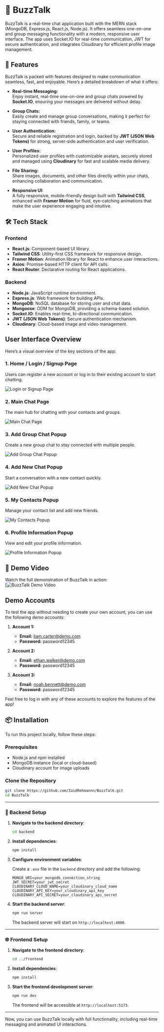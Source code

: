 # 💬 BuzzTalk

BuzzTalk is a real-time chat application built with the MERN stack (MongoDB, Express.js, React.js, Node.js). It offers seamless one-on-one and group messaging functionality with a modern, responsive user interface. The app uses Socket.IO for real-time communication, JWT for secure authentication, and integrates Cloudinary for efficient profile image management.

## 🚀 **Features**  

BuzzTalk is packed with features designed to make communication seamless, fast, and enjoyable. Here’s a detailed breakdown of what it offers:  

- **Real-time Messaging:**  
  Enjoy instant, real-time one-on-one and group chats powered by **Socket.IO**, ensuring your messages are delivered without delay.  

- **Group Chats:**  
  Easily create and manage group conversations, making it perfect for staying connected with friends, family, or teams.  

- **User Authentication:**  
  Secure and reliable registration and login, backed by **JWT (JSON Web Tokens)** for strong, server-side authentication and user verification.  

- **User Profiles:**  
  Personalized user profiles with customizable avatars, securely stored and managed using **Cloudinary** for fast and scalable media delivery.  

- **File Sharing:**  
  Share images, documents, and other files directly within your chats, enhancing collaboration and communication.  

- **Responsive UI:**  
  A fully responsive, mobile-friendly design built with **Tailwind CSS**, enhanced with **Framer Motion** for fluid, eye-catching animations that make the user experience engaging and intuitive.  

## 🛠️ Tech Stack

### Frontend

- **React.js**: Component-based UI library.
- **Tailwind CSS**: Utility-first CSS framework for responsive design.
- **Framer Motion**: Animation library for React to enhance user interactions.
- **Axios**: Promise-based HTTP client for API calls.
- **React Router**: Declarative routing for React applications.

### Backend

- **Node.js**: JavaScript runtime environment.
- **Express.js**: Web framework for building APIs.
- **MongoDB**: NoSQL database for storing user and chat data.
- **Mongoose**: ODM for MongoDB, providing a schema-based solution.
- **Socket.IO**: Enables real-time, bi-directional communication.
- **JWT (JSON Web Tokens)**: Secure authentication mechanism.
- **Cloudinary**: Cloud-based image and video management.

## User Interface Overview

Here’s a visual overview of the key sections of the app:

### **1. Home / Login / Signup Page**  
Users can register a new account or log in to their existing account to start chatting.  

![Login or Signup Page](./screenshots/HomePage.PNG)  

### **2. Main Chat Page**  
The main hub for chatting with your contacts and groups.  

![Main Chat Page](./screenshots/ChatPage.PNG)  

### **3. Add Group Chat Popup**  
Create a new group chat to stay connected with multiple people.  

![Add Group Chat Popup](./screenshots/AddGroupChat.PNG)  

### **4. Add New Chat Popup**  
Start a conversation with a new contact quickly.  

![Add New Chat Popup](./screenshots/AddNewChat.PNG)  

### **5. My Contacts Popup**  
Manage your contact list and add new friends.  

![My Contacts Popup](./screenshots/MyContacts.PNG)  

### **6. Profile Information Popup**  
View and edit your profile information.  

![Profile Information Popup](./screenshots/ProfileInfo.PNG)  

## 🎥 Demo Video

Watch the full demonstration of BuzzTalk in action:  
[![BuzzTalk Demo Video](https://www.loom.com/share/9df227d976c54acb9589b00af960d139?sid=6b1e25fd-0c5b-4d2f-9dd5-d3f1f64b6000)

## Demo Accounts

To test the app without needing to create your own account, you can use the following demo accounts:

1. **Account 1:**
   - **Email:** liam.carter@demo.com
   - **Password:** password12345

2. **Account 2:**
   - **Email:** ethan.walker@demo.com
   - **Password:** password12345

3. **Account 3:**
   - **Email:** noah.bennett@demo.com
   - **Password:** password12345

Feel free to log in with any of these accounts to explore the features of the app!

## 📦 Installation

To run this project locally, follow these steps:

### Prerequisites

- Node.js and npm installed
- MongoDB instance (local or cloud-based)
- Cloudinary account for image uploads

### Clone the Repository

```bash
git clone https://github.com/ZaidRehmannn/BuzzTalk.git
cd BuzzTalk
```

---

### 🔧 Backend Setup

1. **Navigate to the backend directory**:

   ```bash
   cd backend
   ```

2. **Install dependencies**:

   ```bash
   npm install
   ```

3. **Configure environment variables**:

   Create a `.env` file in the `backend` directory and add the following:

   ```env
   MONGO_URI=your_mongodb_connection_string
   JWT_SECRET=your_jwt_secret
   CLOUDINARY_CLOUD_NAME=your_cloudinary_cloud_name
   CLOUDINARY_API_KEY=your_cloudinary_api_key
   CLOUDINARY_API_SECRET=your_cloudinary_api_secret
   ```

4. **Start the backend server**:

   ```bash
   npm run server
   ```

   The backend server will start on `http://localhost:4000`.

---

### 🌐 Frontend Setup

1. **Navigate to the frontend directory**:

   ```bash
   cd ../frontend
   ```

2. **Install dependencies**:

   ```bash
   npm install
   ```

3. **Start the frontend development server**:

   ```bash
   npm run dev
   ```

   The frontend will be accessible at `http://localhost:5173`.

---

Now, you can use BuzzTalk locally with full functionality, including real-time messaging and animated UI interactions.
